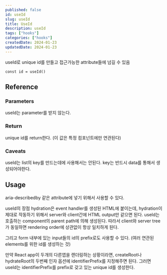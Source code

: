 ```yaml
---
published: false
id: useId
slug: useId
title: UseId
description: useId
tags: ["hooks"]
categories: ["hooks"]
createdDate: 2024-01-23
updatedDate: 2024-01-23
---
```


useId로 unique id를 만들고 접근가능한 attribute들에 넘길 수 있음

```tsx
const id = useId()
```

## Reference

### Parameters
useId는 parameter를 받지 않는다.

### Return
unique id를 return한다. (이 값은 특정 컴포넌트에만 연관된다)

### Caveats
useId는 list의 key를 만드는데에 사용해서는 안된다.
key는 반드시 data를 통해서 생성되어야한다.

## Usage
aria-describedby 같은 attribute에 넣기 위해서 사용할 수 있다.

useId의 장점
hydration은 event handler를 생성된 HTML에 붙이는데, hydration이 제대로 작동하기 위해서 server와 client간에 HTML output만 같으면 된다.
useId는 호출하는 component의 parent path에 의해 생성된다. 따라서 client와 server tree가 동일하면 rendering order에 상관없이 항상 일치하게 된다.

그리고 form 내부에 있는 input들의 id의 prefix로도 사용할 수 있다.
(여러 연관된 elements를 위한 id를 생성하는 것)

만약 React app이 두개의 다른앱을 랜더링하는 상황이라면, createRoot나 hydrateRoot의 두번째 인자 옵션에 identifierPrefix를 지정해주면 된다.
그러면 useId는 identifierPrefix를 prefix로 갖고 있는 unique id를 생성한다.
